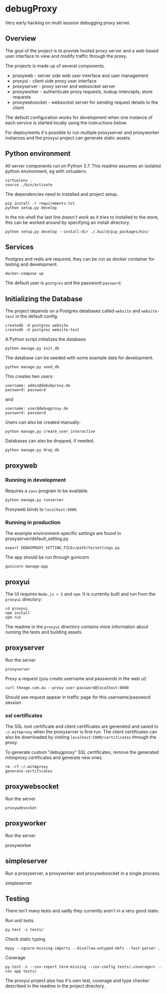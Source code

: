 # debugProxy

Very early hacking on multi session debugging proxy server.

## Overview

The goal of the project is to provide hosted proxy server and a web based user
interface to view and modify traffic through the proxy.

The projects is made up of several components.

* proxyweb - server side web user interface and user management
* proxyui - client side proxy user interface
* proxyserver - proxy server and websocket server
* proxyworker - authenticate proxy requests, lookup intercepts, store requests
* proxywebsocket - websocket server for sending request details to the client

The default configuration works for development when one instance of each
service is started locally using the instructions below.

For deployments it's possible to run multiple proxyserver and proxyworker
instances and the proxyui project can generate static assets.

## Python environment

All server components run on Python 3.7. This readme assumes an isolated python
environment, eg with virtualenv.

    virtualenv .
    source ./bin/activate

The dependencies need to installed and project setup.

    pip install -r requirements.txt
    python setup.py develop

In the nix-shell the last line doesn't work as it tries to installed to the
store, this can be worked around by specifying an install directory.

    python setup.py develop --install-dir ./.build/pip_packages/bin/

## Services

Postgres and redis are required, they can be run as docker container for
testing and development.

    docker-compose up

The default user is `postgres` and the password `password`.


## Initializing the Database

The project depends on a Postgres databases called `website` and `website-test`
in the default config.

    createdb -U postgres website
    createdb -U postgres website-test

A Python script initializes the database.

    python manage.py init_db

The database can be seeded with some example data for development.

    python manage.py seed_db

This creates two users:

    username: admin@debubproxy.de
    password: password

and

    username: user@debugproxy.de
    password: password

Users can also be created manually:

    python manage.py create_user_interactive

Databases can also be dropped, if needed.

    python manage.py drop_db


## proxyweb

### Running in development

Requires a `sass` program to be available.

    python manage.py runserver

Proxyweb binds to `localhost:5000`.

### Running in production

The example environment-specific settings are found in proxyserver/default_setting.py

    export DEBUGPROXY_SETTING_FILE=/path/to/settings.py

The app should be run through gunicorn

    gunicorn manage:app

## proxyui

The UI requires `Node.js > 5` and `npm`. It is currently built and run from the
`proxyui` directory:

    cd proxyui
    npm install
    npm run

The readme in the `proxyui` directory contains more information about running
the tests and building assets.

## proxyserver

Run the server

    proxyserver

Proxy a request (you create username and passwords in the web ui)

    curl theage.com.au --proxy user:password@localhost:8080

Should see request appear in traffic page for this username/password session.

### ssl certificates

The SSL root certificate and client certificates are generated and saved to
`~/.mitmproxy` when the proxyserver is first run. The client certificates can
also be downloaded by visiting `localhost:5000/certificates` through the proxy.

To generate custom "debugproxy" SSL certificates, remove the generated
mitmproxy certificates and generate new ones.

    rm -rf ~/.mitmproxy
    generate-certificates

## proxywebsocket

Run the server

    proxywebsocket

## proxyworker

Run the server

   proxyworker

## simpleserver

Run a proxyserver, a proxyworker and proxywebsocket in a single process.

  simpleserver

## Testing

There isn't many tests and sadly they currently aren't in a very good state.

Run unit tests

    py.test -s tests/

Check static typing

    mypy --ignore-missing-imports --disallow-untyped-defs --fast-parser .

Coverage

    py.test -s --cov-report term-missing --cov-config tests/.coveragerc --cov app tests/

The proxyui project also has it's own test, coverage and type checker described
in the readme in the project directory.
